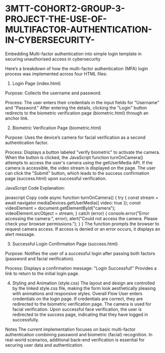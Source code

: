 # 3MTT-COHORT2-GROUP-3-PROJECT-THE-USE-OF-MULTIFACTOR-AUTHENTICATION-IN-CYBERSECURITY-
Embedding Multi-factor authentication into simple login template in securing unauthorised access in cybersecurity

Here’s a breakdown of how the multi-factor authentication (MFA) login process was implemented across four HTML files:

1. Login Page (index.html)
   
Purpose: Collects the username and password.

Process:
The user enters their credentials in the input fields for "Username" and "Password."
After entering the details, clicking the "Login" button redirects to the biometric verification page (biometric.html) through an anchor link.

2. Biometric Verification Page (biometric.html)
   
Purpose: Uses the device’s camera for facial verification as a second authentication factor.

Process:
Displays a button labeled "verify biometric" to activate the camera.
When the button is clicked, the JavaScript function turnOnCamera() attempts to access the user's camera using the getUserMedia API.
If the camera is accessible, the video stream is displayed on the page.
The user can click the "Submit" button, which leads to the success confirmation page (success.html) upon successful verification.

JavaScript Code Explanation:

javascript
Copy code
async function turnOnCamera() {
  try {
    const stream = await navigator.mediaDevices.getUserMedia({ video: true });
    const videoElement = document.getElementById("camera");
    videoElement.srcObject = stream;
  } catch (error) {
    console.error("Error accessing the camera:", error);
    alert("Could not access the camera. Please check your browser permissions.");
  }
}
The function prompts the browser to request camera access.
If access is denied or an error occurs, it displays an alert message.

3. Successful Login Confirmation Page (success.html)

Purpose: Notifies the user of a successful login after passing both factors (password and facial verification).

Process:
Displays a confirmation message: "Login Successful!"
Provides a link to return to the initial login page.

4. Styling and Animation (style.css)
The layout and design are controlled by the linked style.css file, making the form look aesthetically pleasing with animations and responsive styles.
Overall Flow
User enters credentials on the login page.
If credentials are correct, they are redirected to the biometric verification page.
The camera is used for facial verification.
Upon successful face verification, the user is redirected to the success page, indicating that they have logged in successfully.

Notes
The current implementation focuses on basic multi-factor authentication combining password and biometric (facial) recognition.
In real-world scenarios, additional back-end verification is essential for securing user data and authentication.





